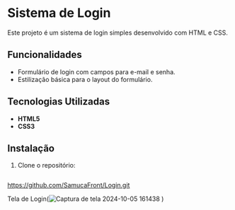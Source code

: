 # Sistema de Login

Este projeto é um sistema de login simples desenvolvido com HTML e CSS.

## Funcionalidades

- Formulário de login com campos para e-mail e senha.
- Estilização básica para o layout do formulário.

## Tecnologias Utilizadas

- **HTML5**
- **CSS3**

## Instalação

1. Clone o repositório:
   ```bash
https://github.com/SamucaFront/Login.git

Tela de Login(![Captura de tela 2024-10-05 161438](https://github.com/user-attachments/assets/bb7d1d49-9866-4e37-9fc6-78ad67795e8c)
)
